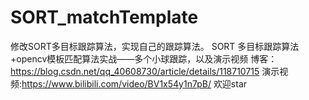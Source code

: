 # SORT_matchTemplate
修改SORT多目标跟踪算法，实现自己的跟踪算法。
SORT 多目标跟踪算法+opencv模板匹配算法实战——多个小球跟踪，以及演示视频
博客：https://blog.csdn.net/qq_40608730/article/details/118710715
演示视频:https://www.bilibili.com/video/BV1x54y1n7pB/
欢迎star
